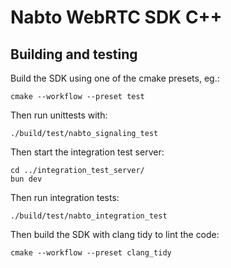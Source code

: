 # Nabto WebRTC SDK C++

## Building and testing

Build the SDK using one of the cmake presets, eg.:

```
cmake --workflow --preset test
```

Then run unittests with:

```
./build/test/nabto_signaling_test
```

Then start the integration test server:

```
cd ../integration_test_server/
bun dev
```

Then run integration tests:

```
./build/test/nabto_integration_test
```

Then build the SDK with clang tidy to lint the code:

```
cmake --workflow --preset clang_tidy
```
